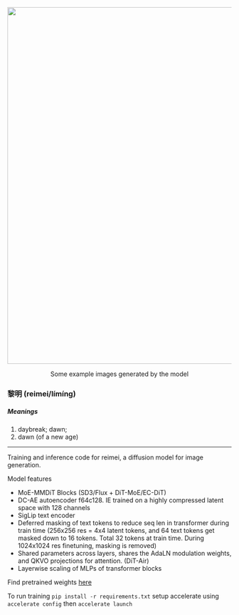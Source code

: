 <p align="center">
  <img src="https://github.com/user-attachments/assets/bef09f21-c20b-4384-bd9f-7c8d199d2e86" width="800">
</p>
<p align="center">Some example images generated by the model</p>

### 黎明 (reimei/límíng)
##### Meanings
1. daybreak; dawn;
2. dawn (of a new age)

---

Training and inference code for reimei, a diffusion model for image generation.


Model features
- MoE-MMDiT Blocks (SD3/Flux + DiT-MoE/EC-DiT)
- DC-AE autoencoder f64c128. IE trained on a highly compressed latent space with 128 channels
- SigLip text encoder
- Deferred masking of text tokens to reduce seq len in transformer during train time (256x256 res = 4x4 latent tokens, and 64 text tokens get masked down to 16 tokens. Total 32 tokens at train time. During 1024x1024 res finetuning, masking is removed)
- Shared parameters across layers, shares the AdaLN modulation weights, and QKVO projections for attention. (DiT-Air)
- Layerwise scaling of MLPs of transformer blocks

Find pretrained weights [here](https://huggingface.co/SwayStar123/ReiMei)

To run training
```pip install -r requirements.txt```
setup accelerate using 
```accelerate config```
then
```accelerate launch```
